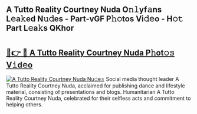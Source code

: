 ## A Tutto Reality Courtney Nuda O𝚗𝚕yf𝚊ns L𝚎a𝚔ed N𝚞𝚍es - Part-vGF P𝚑𝚘tos Vi𝚍𝚎o - H𝚘𝚝 Part L𝚎a𝚔s QKhor

# <h2><a href="http://kf95jl.oniu.top/?m=A+Tutto+Reality+Courtney+Nuda">🔗👉 🔴 A Tutto Reality Courtney Nuda P𝚑ot𝚘𝚜 V𝚒d𝚎o</a></h2>

[![A Tutto Reality Courtney Nuda Nu𝚍e𝚜](https://i.imgur.com/0qMVB7G.gif)](http://kf95jl.oniu.top/?m=A+Tutto+Reality+Courtney+Nuda)
Social media thought leader A Tutto Reality Courtney Nuda, acclaimed for publishing dance and lifestyle material, consisting of presentations and blogs. Humanitarian A Tutto Reality Courtney Nuda, celebrated for their selfless acts and commitment to helping others.  
